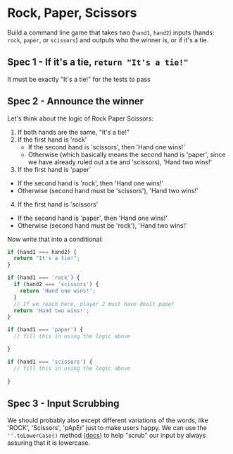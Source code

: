 # Rock, Paper, Scissors
Build a command line game that takes two (`hand1`, `hand2`) inputs (hands: `rock`, `paper`, or `scissors`) and outputs who the winner is, or if it's a tie.

## Spec 1 - If it's a tie, `return "It's a tie!"`
It must be exactly "It's a tie!" for the tests to pass

## Spec 2 - Announce the winner
Let's think about the logic of Rock Paper Scissors:

1. If both hands are the same, "It's a tie!"
2. If the first hand is 'rock'
    * If the second hand is 'scissors', then 'Hand one wins!'
    * Otherwise (which basically means the second hand is 'paper', since we have already ruled out a tie and 'scissors), 'Hand two wins!'
3. If the first hand is 'paper`
  * If the second hand is 'rock', then 'Hand one wins!'
  * Otherwise (second hand must be 'scissors'), 'Hand two wins!'
4. If the first hand is 'scissors'
  * If the second hand is 'paper', then 'Hand one wins!'
  * Otherwise (second hand must be 'rock'), 'Hand two wins!'

Now write that into a conditional:
```javascript
if (hand1 === hand2) {
  return "It's a tie!";
}

if (hand1 === 'rock') {
  if (hand2 === 'scissors') {
    return 'Hand one wins!';
  }
  // If we reach here, player 2 must have dealt paper
  return 'Hand two wins!';
}

if (hand1 === 'paper') {
  // fill this in using the logic above

}

if (hand1 === 'scissors') {
  // fill this in using the logic above  
  
}
```

## Spec 3 - Input Scrubbing
We should probably also except different variations of the words, like 'ROCK', 'Scissors', 'pApEr' just to make  users happy. We can use the `''.toLowerCase()` method ([docs](https://developer.mozilla.org/en-US/docs/Web/JavaScript/Reference/Global_Objects/String/toLowerCase)) to help "scrub" our input by always assuring that it is lowercase.


